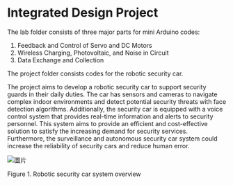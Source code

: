 # Integrated Design Project

The lab folder consists of three major parts for mini Arduino codes: 

1. Feedback and Control of Servo and DC Motors
2. Wireless Charging, Photovoltaic, and Noise in Circuit
3. Data Exchange and Collection

The project folder consists codes for the robotic security car.

The project aims to develop a robotic security car to support security guards in their daily duties. The car has sensors and cameras to navigate complex indoor environments and detect potential security threats with face detection algorithms. Additionally, the security car is equipped with a voice control system that provides real-time information and alerts to security personnel. This system aims to provide an efficient and cost-effective solution to satisfy the increasing demand for security services. Furthermore, the surveillance and autonomous security car system could increase the reliability of security cars and reduce human error.

![圖片](https://github.com/DarioHo/Integrated-design-project/assets/31384866/d0496262-770a-4433-90db-9b2acd73f1f8)

Figure 1. Robotic security car system overview 
